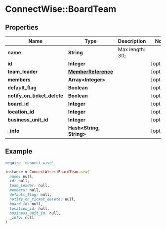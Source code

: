# ConnectWise::BoardTeam

## Properties

| Name | Type | Description | Notes |
| ---- | ---- | ----------- | ----- |
| **name** | **String** |  Max length: 30; |  |
| **id** | **Integer** |  | [optional] |
| **team_leader** | [**MemberReference**](MemberReference.md) |  | [optional] |
| **members** | **Array&lt;Integer&gt;** |  | [optional] |
| **default_flag** | **Boolean** |  | [optional] |
| **notify_on_ticket_delete** | **Boolean** |  | [optional] |
| **board_id** | **Integer** |  | [optional] |
| **location_id** | **Integer** |  | [optional] |
| **business_unit_id** | **Integer** |  | [optional] |
| **_info** | **Hash&lt;String, String&gt;** |  | [optional] |

## Example

```ruby
require 'connect_wise'

instance = ConnectWise::BoardTeam.new(
  name: null,
  id: null,
  team_leader: null,
  members: null,
  default_flag: null,
  notify_on_ticket_delete: null,
  board_id: null,
  location_id: null,
  business_unit_id: null,
  _info: null
)
```


